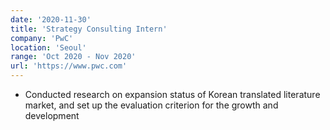 ```yaml
---
date: '2020-11-30'
title: 'Strategy Consulting Intern'
company: 'PwC'
location: 'Seoul'
range: 'Oct 2020 - Nov 2020'
url: 'https://www.pwc.com'
---
```


- Conducted research on expansion status of Korean translated literature market, and set up the evaluation criterion for the growth and development
